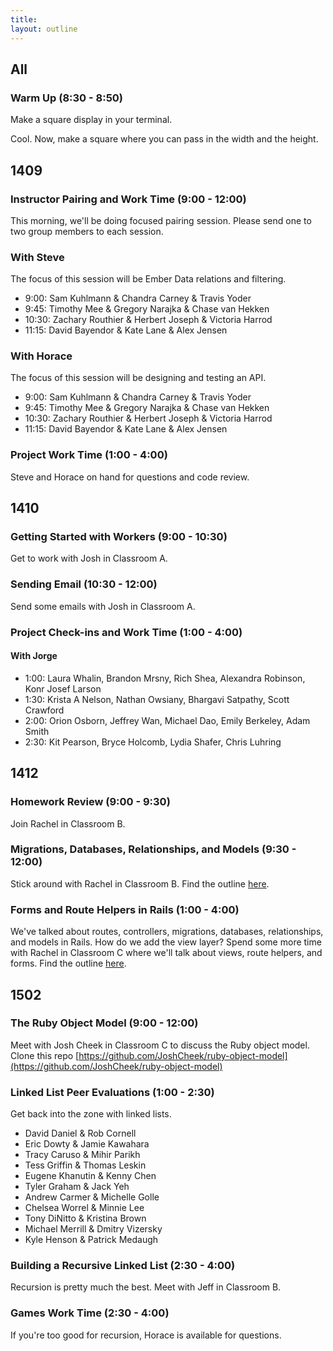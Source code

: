 ```yaml
---
title:
layout: outline
---
```


## All

### Warm Up (8:30 - 8:50)

Make a square display in your terminal.

Cool. Now, make a square where you can pass in the width and the height.

## 1409

### Instructor Pairing and Work Time (9:00 - 12:00)

This morning, we'll be doing focused pairing session. Please send one to two group members to each session.

### With Steve

The focus of this session will be Ember Data relations and filtering.

* 9:00: Sam Kuhlmann & Chandra Carney & Travis Yoder
* 9:45: Timothy Mee & Gregory Narajka & Chase van Hekken
* 10:30: Zachary Routhier & Herbert Joseph & Victoria Harrod
* 11:15: David Bayendor & Kate Lane & Alex Jensen

### With Horace

The focus of this session will be designing and testing an API.

* 9:00: Sam Kuhlmann & Chandra Carney & Travis Yoder
* 9:45: Timothy Mee & Gregory Narajka & Chase van Hekken
* 10:30: Zachary Routhier & Herbert Joseph & Victoria Harrod
* 11:15: David Bayendor & Kate Lane & Alex Jensen

### Project Work Time (1:00 - 4:00)

Steve and Horace on hand for questions and code review.

## 1410

### Getting Started with Workers (9:00 - 10:30)

Get to work with Josh in Classroom A.

### Sending Email (10:30 - 12:00)

Send some emails with Josh in Classroom A.

### Project Check-ins and Work Time (1:00 - 4:00)

#### With Jorge

* 1:00: Laura Whalin, Brandon Mrsny, Rich Shea, Alexandra Robinson, Konr Josef Larson
* 1:30: Krista A Nelson, Nathan Owsiany, Bhargavi Satpathy, Scott Crawford
* 2:00: Orion Osborn, Jeffrey Wan, Michael Dao, Emily Berkeley, Adam Smith
* 2:30: Kit Pearson, Bryce Holcomb, Lydia Shafer, Chris Luhring

## 1412

### Homework Review (9:00 - 9:30)

Join Rachel in Classroom B.

### Migrations, Databases, Relationships, and Models (9:30 - 12:00)

Stick around with Rachel in Classroom B. Find the outline [here](https://github.com/turingschool/lesson_plans/blob/master/ruby_02-web_applications_with_ruby/models_databases_relationships.markdown).

### Forms and Route Helpers in Rails (1:00 - 4:00)

We've talked about routes, controllers, migrations, databases, relationships, and models in Rails. How do we add the view layer? Spend some more time with Rachel in Classroom C where we'll talk about views, route helpers, and forms. Find the outline [here](https://github.com/turingschool/lesson_plans/blob/master/ruby_02-web_applications_with_ruby/forms_and_route_helpers_in_rails.markdown). 

## 1502

### The Ruby Object Model (9:00 - 12:00)

Meet with Josh Cheek in Classroom C to discuss the Ruby object model.  Clone this repo [https://github.com/JoshCheek/ruby-object-model](https://github.com/JoshCheek/ruby-object-model)

### Linked List Peer Evaluations (1:00 - 2:30)

Get back into the zone with linked lists.

* David Daniel & Rob Cornell
* Eric Dowty & Jamie Kawahara
* Tracy Caruso & Mihir Parikh
* Tess Griffin & Thomas Leskin
* Eugene Khanutin & Kenny Chen
* Tyler Graham & Jack Yeh
* Andrew Carmer & Michelle Golle
* Chelsea Worrel & Minnie Lee
* Tony DiNitto & Kristina Brown
* Michael Merrill & Dmitry Vizersky
* Kyle Henson & Patrick Medaugh

### Building a Recursive Linked List (2:30 - 4:00)

Recursion is pretty much the best. Meet with Jeff in Classroom B.

### Games Work Time (2:30 - 4:00)

If you're too good for recursion, Horace is available for questions.
